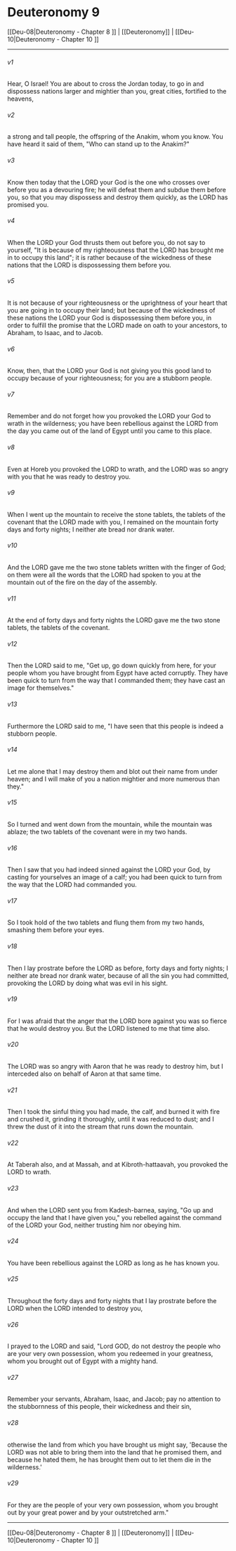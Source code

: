 # Deuteronomy 9

[[Deu-08|Deuteronomy - Chapter 8 ]] | [[Deuteronomy]] | [[Deu-10|Deuteronomy - Chapter 10 ]]
***

###### v1
Hear, O Israel! You are about to cross the Jordan today, to go in and dispossess nations larger and mightier than you, great cities, fortified to the heavens,
###### v2
a strong and tall people, the offspring of the Anakim, whom you know. You have heard it said of them, "Who can stand up to the Anakim?"
###### v3
Know then today that the LORD your God is the one who crosses over before you as a devouring fire; he will defeat them and subdue them before you, so that you may dispossess and destroy them quickly, as the LORD has promised you.
###### v4
When the LORD your God thrusts them out before you, do not say to yourself, "It is because of my righteousness that the LORD has brought me in to occupy this land"; it is rather because of the wickedness of these nations that the LORD is dispossessing them before you.
###### v5
It is not because of your righteousness or the uprightness of your heart that you are going in to occupy their land; but because of the wickedness of these nations the LORD your God is dispossessing them before you, in order to fulfill the promise that the LORD made on oath to your ancestors, to Abraham, to Isaac, and to Jacob.
###### v6
Know, then, that the LORD your God is not giving you this good land to occupy because of your righteousness; for you are a stubborn people.
###### v7
Remember and do not forget how you provoked the LORD your God to wrath in the wilderness; you have been rebellious against the LORD from the day you came out of the land of Egypt until you came to this place.
###### v8
Even at Horeb you provoked the LORD to wrath, and the LORD was so angry with you that he was ready to destroy you.
###### v9
When I went up the mountain to receive the stone tablets, the tablets of the covenant that the LORD made with you, I remained on the mountain forty days and forty nights; I neither ate bread nor drank water.
###### v10
And the LORD gave me the two stone tablets written with the finger of God; on them were all the words that the LORD had spoken to you at the mountain out of the fire on the day of the assembly.
###### v11
At the end of forty days and forty nights the LORD gave me the two stone tablets, the tablets of the covenant.
###### v12
Then the LORD said to me, "Get up, go down quickly from here, for your people whom you have brought from Egypt have acted corruptly. They have been quick to turn from the way that I commanded them; they have cast an image for themselves."
###### v13
Furthermore the LORD said to me, "I have seen that this people is indeed a stubborn people.
###### v14
Let me alone that I may destroy them and blot out their name from under heaven; and I will make of you a nation mightier and more numerous than they."
###### v15
So I turned and went down from the mountain, while the mountain was ablaze; the two tablets of the covenant were in my two hands.
###### v16
Then I saw that you had indeed sinned against the LORD your God, by casting for yourselves an image of a calf; you had been quick to turn from the way that the LORD had commanded you.
###### v17
So I took hold of the two tablets and flung them from my two hands, smashing them before your eyes.
###### v18
Then I lay prostrate before the LORD as before, forty days and forty nights; I neither ate bread nor drank water, because of all the sin you had committed, provoking the LORD by doing what was evil in his sight.
###### v19
For I was afraid that the anger that the LORD bore against you was so fierce that he would destroy you. But the LORD listened to me that time also.
###### v20
The LORD was so angry with Aaron that he was ready to destroy him, but I interceded also on behalf of Aaron at that same time.
###### v21
Then I took the sinful thing you had made, the calf, and burned it with fire and crushed it, grinding it thoroughly, until it was reduced to dust; and I threw the dust of it into the stream that runs down the mountain.
###### v22
At Taberah also, and at Massah, and at Kibroth-hattaavah, you provoked the LORD to wrath.
###### v23
And when the LORD sent you from Kadesh-barnea, saying, "Go up and occupy the land that I have given you," you rebelled against the command of the LORD your God, neither trusting him nor obeying him.
###### v24
You have been rebellious against the LORD as long as he has known you.
###### v25
Throughout the forty days and forty nights that I lay prostrate before the LORD when the LORD intended to destroy you,
###### v26
I prayed to the LORD and said, "Lord GOD, do not destroy the people who are your very own possession, whom you redeemed in your greatness, whom you brought out of Egypt with a mighty hand.
###### v27
Remember your servants, Abraham, Isaac, and Jacob; pay no attention to the stubbornness of this people, their wickedness and their sin,
###### v28
otherwise the land from which you have brought us might say, 'Because the LORD was not able to bring them into the land that he promised them, and because he hated them, he has brought them out to let them die in the wilderness.'
###### v29
For they are the people of your very own possession, whom you brought out by your great power and by your outstretched arm."

***

[[Deu-08|Deuteronomy - Chapter 8 ]] | [[Deuteronomy]] | [[Deu-10|Deuteronomy - Chapter 10 ]]
